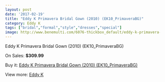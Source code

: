 ```yaml
---
layout: post
date: '2017-02-19'
title: "Eddy K Primavera Bridal Gown (2010) (EK10_PrimaveraBG)"
category: Eddy K
tags: ["bridal","formal","style","dresses","special"]
image: http://www.benemulti.com/6076-thickbox_default/eddy-k-primavera-bridal-gown-2010-ek10primaverabg.jpg
---
```

Eddy K Primavera Bridal Gown (2010) (EK10_PrimaveraBG)

On Sales: **$309.99**
<a href="https://www.benemulti.com/en/eddy-knbspnbsp/2285-eddy-k-primavera-bridal-gown-2010-ek10primaverabg.html"><amp-img layout="responsive" width="600" height="600" src="//www.benemulti.com/6076-thickbox_default/eddy-k-primavera-bridal-gown-2010-ek10primaverabg.jpg" alt="Eddy K Primavera Bridal Gown (2010) (EK10_PrimaveraBG) 0" /></a>
<a href="https://www.benemulti.com/en/eddy-knbspnbsp/2285-eddy-k-primavera-bridal-gown-2010-ek10primaverabg.html"><amp-img layout="responsive" width="600" height="600" src="//www.benemulti.com/6077-thickbox_default/eddy-k-primavera-bridal-gown-2010-ek10primaverabg.jpg" alt="Eddy K Primavera Bridal Gown (2010) (EK10_PrimaveraBG) 1" /></a>

Buy it: [Eddy K Primavera Bridal Gown (2010) (EK10_PrimaveraBG)](https://www.benemulti.com/en/eddy-knbspnbsp/2285-eddy-k-primavera-bridal-gown-2010-ek10primaverabg.html "Eddy K Primavera Bridal Gown (2010) (EK10_PrimaveraBG)")

View more: [Eddy K](https://www.benemulti.com/en/23-eddy-knbspnbsp "Eddy K")
